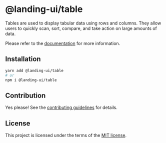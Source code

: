 # @landing-ui/table

Tables are used to display tabular data using rows and columns. They allow users to quickly scan, sort, compare, and take action on large amounts of data.

Please refer to the [documentation](https://nextui.org/docs/components/table) for more information.

## Installation

```sh
yarn add @landing-ui/table
# or
npm i @landing-ui/table
```

## Contribution

Yes please! See the
[contributing guidelines](https://github.com/PanagiotisPitsikoulis/landing.ui/blob/master/CONTRIBUTING.md)
for details.

## License

This project is licensed under the terms of the
[MIT license](https://github.com/PanagiotisPitsikoulis/landing.ui/blob/master/LICENSE).
